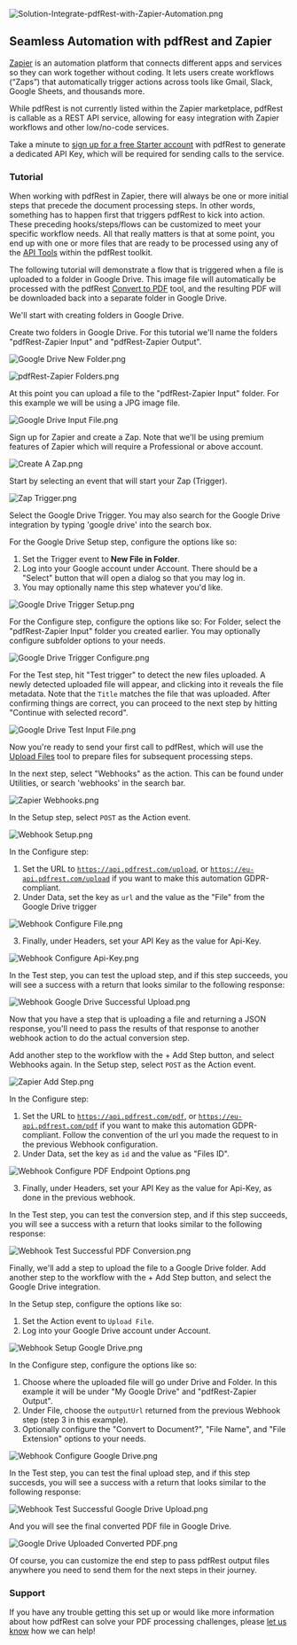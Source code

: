 ![Solution-Integrate-pdfRest-with-Zapier-Automation.png](https://cms.pdfrest.com/content/images/size/w2000/2025/09/Solution-Integrate-pdfRest-with-Zapier-Automation.png)

## Seamless Automation with pdfRest and Zapier

[Zapier](https://zapier.com/) is an automation platform that connects different apps and services so they can work together without coding. It lets users create workflows (“Zaps”) that automatically trigger actions across tools like Gmail, Slack, Google Sheets, and thousands more.

While pdfRest is not currently listed within the Zapier marketplace, pdfRest is callable as a REST API service, allowing for easy integration with Zapier workflows and other low/no-code services.

Take a minute to [sign up for a free Starter account](https://pdfrest.com/getstarted) with pdfRest to generate a dedicated API Key, which will be required for sending calls to the service.

### Tutorial

When working with pdfRest in Zapier, there will always be one or more initial steps that precede the document processing steps.  In other words, something has to happen first that triggers pdfRest to kick into action. These preceding hooks/steps/flows can be customized to meet your specific workflow needs. All that really matters is that at some point, you end up with one or more files that are ready to be processed using any of the [API Tools](https://pdfrest.com/apitools/) within the pdfRest toolkit. 

The following tutorial will demonstrate a flow that is triggered when a file is uploaded to a folder in Google Drive. This image file will automatically be processed with the pdfRest [Convert to PDF](https://pdfrest.com/apitools/convert-to-pdf/) tool, and the resulting PDF will be downloaded back into a separate folder in Google Drive.

We'll start with creating folders in Google Drive. 

Create two folders in Google Drive. For this tutorial we'll name the folders "pdfRest-Zapier Input" and "pdfRest-Zapier Output".

![Google Drive New Folder.png](https://cms.pdfrest.com/content/images/2025/09/Google-Drive-New-Folder.png)

![pdfRest-Zapier Folders.png](https://cms.pdfrest.com/content/images/2025/09/pdfRest-Zapier-Folders.png)

At this point you can upload a file to the "pdfRest-Zapier Input" folder. For this example we will be using a JPG image file.

![Google Drive Input File.png](https://cms.pdfrest.com/content/images/2025/09/Google-Drive-Input-File.png)

Sign up for Zapier and create a Zap. Note that we'll be using premium features of Zapier which will require a Professional or above account.

![Create A Zap.png](https://cms.pdfrest.com/content/images/2025/09/Create-A-Zap-1.png)

Start by selecting an event that will start your Zap (Trigger).

![Zap Trigger.png](https://cms.pdfrest.com/content/images/2025/09/Zap-Trigger.png)

Select the Google Drive Trigger. You may also search for the Google Drive integration by typing 'google drive' into the search box.

For the Google Drive Setup step, configure the options like so:

1. Set the Trigger event to **New File in Folder**.
2. Log into your Google account under Account. There should be a "Select" button that will open a dialog so that you may log in.
3. You may optionally name this step whatever you'd like.

![Google Drive Trigger Setup.png](https://cms.pdfrest.com/content/images/2025/09/Google-Drive-Trigger-Setup.png)

For the Configure step, configure the options like so:
For Folder, select the "pdfRest-Zapier Input" folder you created earlier. You may optionally configure subfolder options to your needs.

![Google Drive Trigger Configure.png](https://cms.pdfrest.com/content/images/2025/09/Google-Drive-Trigger-Configure.png)

For the Test step, hit "Test trigger" to detect the new files uploaded. A newly detected uploaded file will appear, and clicking into it reveals the file metadata. Note that the <code>Title</code> matches the file that was uploaded. After confirming things are correct, you can proceed to the next step by hitting "Continue with selected record".

![Google Drive Test Input File.png](https://cms.pdfrest.com/content/images/2025/09/Google-Drive-Test-Input-File.png)

Now you're ready to send your first call to pdfRest, which will use the [Upload Files](https://pdfrest.com/apitools/upload-files/) tool to prepare files for subsequent processing steps.

In the next step, select "Webhooks" as the action. This can be found under Utilities, or search 'webhooks' in the search bar.

![Zapier Webhooks.png](https://cms.pdfrest.com/content/images/2025/09/Zapier-Webhooks.png)

In the Setup step, select <code>POST</code> as the Action event.

![Webhook Setup.png](https://cms.pdfrest.com/content/images/2025/09/Webhook-Setup.png)

In the Configure step:
1. Set the URL to <code>https://api.pdfrest.com/upload</code>, or <code>https://eu-api.pdfrest.com/upload</code> if you want to make this automation GDPR-compliant. 
2. Under Data, set the key as <code>url</code> and the value as the "File"  from the Google Drive trigger

![Webhook Configure File.png](https://cms.pdfrest.com/content/images/2025/09/Webhook-Configure-File.png)

3. Finally, under Headers, set your API Key as the value for Api-Key.

![Webhook Configure Api-Key.png](https://cms.pdfrest.com/content/images/2025/09/Webhook-Configure-Api-Key.png)

In the Test step, you can test the upload step, and if this step succeeds, you will see a success with a return that looks similar to the following response:

![Webhook Google Drive Successful Upload.png](https://cms.pdfrest.com/content/images/2025/09/Webhook-Google-Drive-Successful-Upload.png)

Now that you have a step that is uploading a file and returning a JSON response, you'll need to pass the results of that response to another webhook action to do the actual conversion step.

Add another step to the workflow with the + Add Step button, and select Webhooks again. In the Setup step, select <code>POST</code> as the Action event.

![Zapier Add Step.png](https://cms.pdfrest.com/content/images/2025/09/Zapier-Add-Step.png)

In the Configure step:
1. Set the URL to <code>https://api.pdfrest.com/pdf</code>, or <code>https://eu-api.pdfrest.com/pdf</code> if you want to make this automation GDPR-compliant. Follow the convention of the url you made the request to in the previous Webhook configuration.
2. Under Data, set the key as <code>id</code> and the value as "Files ID".

![Webhook Configure PDF Endpoint Options.png](https://cms.pdfrest.com/content/images/2025/09/Webhook-Configure-PDF-Endpoint-Options.png)

3. Finally, under Headers, set your API Key as the value for Api-Key, as done in the previous webhook.

In the Test step, you can test the conversion step, and if this step succeeds, you will see a success with a return that looks similar to the following response:

![Webhook Test Successful PDF Conversion.png](https://cms.pdfrest.com/content/images/2025/09/Webhook-Test-Successful-PDF-Conversion-1.png)

Finally, we'll add a step to upload the file to a Google Drive folder. Add another step to the workflow with the + Add Step button, and select the Google Drive integration. 

In the Setup step, configure the options like so:
1. Set the Action event to `Upload File`.
2. Log into your Google Drive account under Account.

![Webhook Setup Google Drive.png](https://cms.pdfrest.com/content/images/2025/09/Webhook-Setup-Google-Drive.png)

In the Configure step, configure the options like so:
1. Choose where the uploaded file will go under Drive and Folder. In this example it will be under "My Google Drive" and "pdfRest-Zapier Output".
2. Under File, choose the <code>outputUrl</code> returned from the previous Webhook step (step 3 in this example).
3. Optionally configure the "Convert to Document?", "File Name", and "File Extension" options to your needs.

![Webhook Configure Google Drive.png](https://cms.pdfrest.com/content/images/2025/09/Webhook-Configure-Google-Drive-2.png)

In the Test step, you can test the final upload step, and if this step succesds, you will see a success with a return that looks similar to the following response:

![Webhook Test Successful Google Drive Upload.png](https://cms.pdfrest.com/content/images/2025/09/Webhook-Test-Successful-Google-Drive-Upload.png)

And you will see the final converted PDF file in Google Drive.

![Google Drive Uploaded Converted PDF.png](https://cms.pdfrest.com/content/images/2025/09/Google-Drive-Uploaded-Converted-PDF-1.png)


Of course, you can customize the end step to pass pdfRest output files anywhere you need to send them for the next steps in their journey.
<br/>

### Support
If you have any trouble getting this set up or would like more information about how pdfRest can solve your PDF processing challenges, please [let us know](https://pdfrest.com/support/) how we can help!